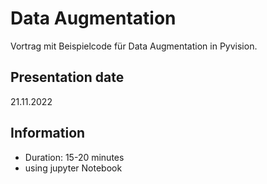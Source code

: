 # Data Augmentation

Vortrag mit Beispielcode für Data Augmentation in Pyvision.

## Presentation date
21.11.2022

## Information
- Duration: 15-20 minutes
- using jupyter Notebook

